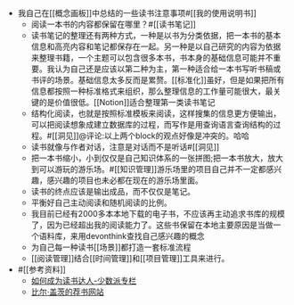 - 我自己在[[概念画板]]中总结的一些读书注意事项#[[我的使用说明书]]
    - 阅读一本书的内容都保留在哪里？#[[读书笔记]]
    - 读书笔记的整理还有两种方式，一种是以书为分类依据，把一本书的基本信息和高亮内容和笔记都保存在一起。另一种是以自己研究的内容为依据来整理书籍，一个主题可以包含很多本书，书本身的基础信息可能并不重要。我认为自己还是应该以第二种为主，第一种适合给一本书写听书稿或书评的场景。基础信息太多反而是累赘。[[标准化]]虽好，但是如果把所有信息都按照一种标准格式来组织，那么整理信息的工作量可能很大，最关键的是价值很低。[[Notion]]适合整理第一类读书笔记
    - 结构化阅读，也就是按照标准模板来阅读，这样搜集的信息更方便输出，可以把阅读想象成建立数据库的过程，而写作是用查询语言查询结构的过程。#[[洞见]]@评论:以上两个block的观点好像是冲突的。哈哈
    - 读书就像与作者对话，注意是对话而不是听话#[[洞见]]
    - 把一本书缩小，小到仅仅是自己知识体系的一张拼图;把一本书放大，放大到可以游玩的游乐场。#[[知识管理]]游乐场里的项目自己并不一定都感兴趣，感兴趣的项目也未必都在现在的游乐场里面。
    - 读书的终点应该是输出成品，而不仅仅是笔记。
    - 平衡好自己主动阅读和随机阅读的比例。
    - 我目前已经有2000多本本地下载的电子书，不应该再主动追求书库的规模了，因为已经超出我的阅读能力了。这些书保留在本地主要原因是当做一个语料库，来用devonthink查找自己感兴趣的概念
    - 为自己每一种读书[[场景]]都打造一套标准流程
    - [[阅读管理]]结合[[时间管理]]和[[项目管理]]工具来进行。
- #[[参考资料]]
    - [如何成为读书达人-少数派专栏](https://sspai.com/topic/252)
    - [比尔·盖茨的荐书网站](https://www.gatesnotes.com/Books#access_token=PWvz4L-QGK09Wa_lf0d-IfG_NVatPaetkxAMzpQCewNkkNVyQImduyUYEyYfhc0vxvt-J5zlBap97rgXzvNYwKiEJok8Q0ixVMd7OcATVT8ZjObmeTJR-UbGFH2x68NRPTf8kM37rFYNOiAW-bMV6RQXDCXp2SiWtSYma3ruJ19hWkHllcsiFXYwb9peNI6TZd3MZl6Un4cyVVqGhrxgGHn8dBXNPOZdaYDU90nm3GOtC_R2DyLowdzVHL8307x5FZXJZhJMoIiYWeueaG9Rpjdu2thJP0xOhPkTD1D08AZCdaAszGj9B2c_nlHFHHY2xc3nnnMtTTf8BU3mAqUEafapsw_0HgKQ_s4mViHQsh0D55njeJSZROxjSDLVPqwPxRznBAS06AP5DUHLCgPRHVMYJJP1VzvetiuqetMlVEvvxyfHzlvRbrKqwQ2LoQOjMALvzmjNiKfa1U2XxVZ9uxxk2bbBJ9ZqNeNqjN17bmoMbpa4dHf3eMnZyodFD0PHtoLD2CnFT-njslOR8rbHFWUsLKnr7FJFpQZjTQjnPH8lYKdqhij_cT0yzxRvCqSTFN39MWjR81vtTAqrft3Ga60jjBqtcEDX9ucf_sQJOpw&token_type=bearer&expires_in=86400000&state=mYVrRzaq8rfzt39HnQSQpeow95OBq6oivEwbUbYsGuM1)
